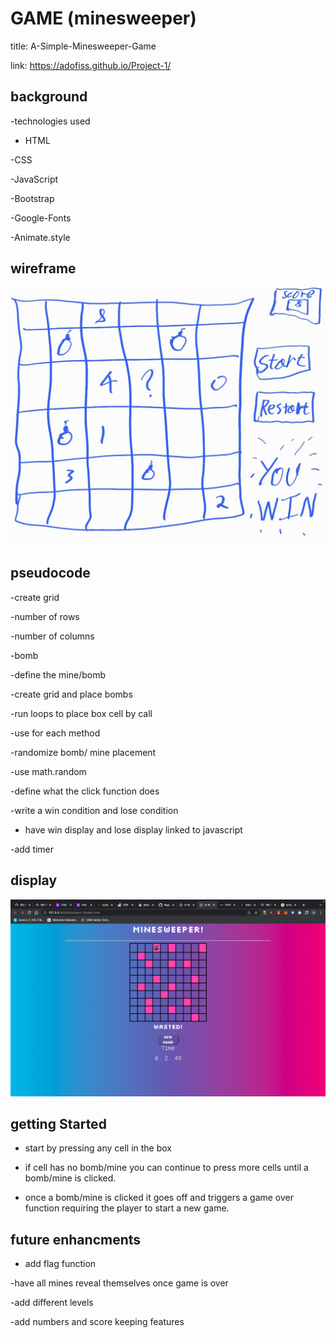 # GAME (minesweeper)
title: A-Simple-Minesweeper-Game 

link: https://adofiss.github.io/Project-1/

## background
-technologies used

 - HTML 

 -CSS

 -JavaScript

 -Bootstrap

 -Google-Fonts

 -Animate.style


## wireframe
<img src= img/Notes_221013_141815.jpg>


## pseudocode
-create grid

 -number of rows

 -number of columns

 -bomb

-define the mine/bomb

-create grid and place bombs

-run loops to place box cell by call

 -use for each method

-randomize bomb/ mine placement

 -use math.random 

-define what the click function does

-write a win condition and lose condition

 - have win display and lose display linked to javascript

-add timer

## display
<img src= img/Screen_Shot.png>

## getting Started
- start by pressing any cell in the box

- if cell has no bomb/mine you can continue to press more cells until a bomb/mine is clicked.

- once a bomb/mine is clicked it goes off and triggers a game over function requiring the player to start a new game.

## future enhancments
- add flag function

-have all mines reveal themselves once game is over

-add different levels

-add numbers and score keeping features